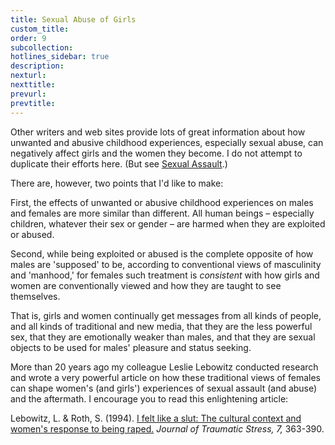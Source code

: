```yaml
---
title: Sexual Abuse of Girls
custom_title:
order: 9
subcollection:
hotlines_sidebar: true
description:
nexturl:
nexttitle:
prevurl:
prevtitle:
---
```



Other writers and web sites provide lots of great information about how unwanted and abusive childhood experiences, especially sexual abuse, can negatively affect girls and the women they become. I do not attempt to duplicate their efforts here. (But see&nbsp;[Sexual Assault](/sexual-assault/).)

There are, however, two points that I'd like to make:

First, the effects of unwanted or abusive childhood experiences on males and females are more similar than different. All human beings – especially children, whatever their sex or gender – are harmed when they are exploited or abused.

Second, while being exploited or abused is the complete opposite of how males are 'supposed' to be, according to conventional views of masculinity and 'manhood,' for females such treatment is *consistent* with how girls and women are conventionally viewed and how they are taught to see themselves.

That is, girls and women continually get messages from all kinds of people, and all kinds of traditional and new media, that they are the less powerful sex, that they are emotionally weaker than males, and that they are sexual objects to be used for males' pleasure and status seeking.

More than 20 years ago my colleague Leslie Lebowitz conducted research and wrote a very powerful article on how these traditional views of females can shape women's (and girls') experiences of sexual assault (and abuse) and the aftermath. I encourage you to read this enlightening article:

Lebowitz, L. & Roth, S. (1994). [I felt like a slut: The cultural context and women's response to being raped.](http://www.jimhoppper.com/pdfs/LebowitzRoth1994.pdf) *Journal of Traumatic Stress, 7,* 363-390.